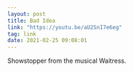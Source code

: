 ```yaml
---
layout: post
title: Bad Idea
link: "https://youtu.be/aU2SnI7e6eg"
tag: link
date: 2021-02-25 09:08:01
---
```

Showstopper from the musical Waitress.